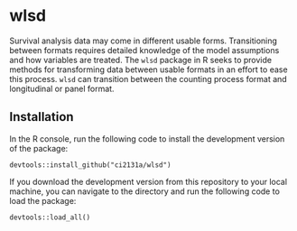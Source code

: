 # wlsd

Survival analysis data may come in different usable forms. Transitioning between formats requires detailed knowledge of the model assumptions and how variables are treated. The `wlsd` package in R seeks to provide methods for transforming data between usable formats in an effort to ease this process. `wlsd` can transition between the counting process format and longitudinal or panel format. 

## Installation

In the R console, run the following code to install the development version of the package:

```{r}
devtools::install_github("ci2131a/wlsd")
```

If you download the development version from this repository to your local machine, you can navigate to the directory and run the following code to load the package:

```{r}
devtools::load_all()
```
